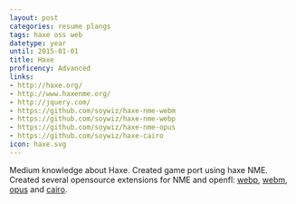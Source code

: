 ```yaml
---
layout: post
categories: resume plangs
tags: haxe oss web
datetype: year
until: 2015-01-01
title: Haxe
proficency: Advanced
links:
- http://haxe.org/
- http://www.haxenme.org/
- http://jquery.com/
- https://github.com/soywiz/haxe-nme-webm
- https://github.com/soywiz/haxe-nme-webp
- https://github.com/soywiz/haxe-nme-opus
- https://github.com/soywiz/haxe-cairo
icon: haxe.svg
---
```


Medium knowledge about Haxe.
Created game port using haxe NME.
Created several opensource extensions for NME and openfl:
[webp](https://github.com/soywiz/haxe-nme-webp),
[webm](https://github.com/soywiz/haxe-nme-webm),
[opus](https://github.com/soywiz/haxe-nme-opus) and
[cairo](https://github.com/soywiz/haxe-cairo).
